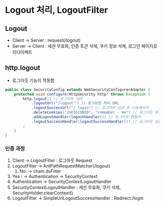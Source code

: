 # Logout 처리, LogoutFilter
## Logout
- Client -> Server : request(/logout)
- Server -> Client : 세션 무효화, 인증 토큰 삭제, 쿠키 정보 삭제, 로그인 페이지로 리다이렉트

## http.logout
- 로그아웃 기능이 작동함
```java
public class SecurityConfig extends WebSecurityConfigurerAdapter {
	protected void configure(HttpSecurity http) throws Exception {
		http.logout() // 로그아웃 처리
			.logoutUrl("/logout＂) // 로그아웃 처리 URL
            .logoutSuccessUrl("/ login") // 로그아웃 성공 후 이동페이지
            .deleteCookies("JSESSIONID", "remember - me") // 로그아웃 후 쿠키 삭제
			.addLogoutHandler(logoutHandler()) // 로그아웃 핸들러
			.logoutSuccessHandler(logoutSuccessHandler()) // 로그아웃 성공 후 핸들러
        ;
	}
}
```
### 인증 과정
1. Client -> LogoutFilter : 로그아웃 Request
2. LogoutFilter -> AntPathRequestMatcher(/logout)
   1. No: -> chain.doFilter
3. Yes : -> Authentication -> SecurityContext
4. Authentication -> SecurityContextLogoutHandler
5. SecurityContextLogoutHandler : 세션 무효화, 쿠키 삭제, SecurityHolder.clearContext()
6. LogoutFilter -> SimpleUrlLogoutSuccessHandler : Redirect:/login
